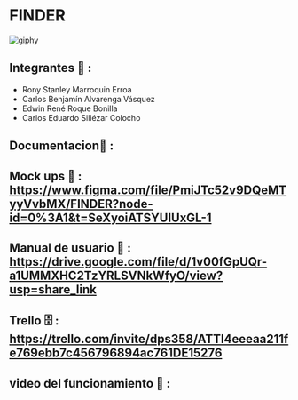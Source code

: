 #                                                                              FINDER

![giphy](https://user-images.githubusercontent.com/110794204/228585552-c8c1ad90-21ab-4e20-8759-c6e56fc48fac.gif)

## Integrantes :busts_in_silhouette: :
- Rony Stanley Marroquin Erroa
- Carlos Benjamín Alvarenga Vásquez
- Edwin René Roque Bonilla
- Carlos Eduardo Siliézar Colocho

## Documentacion:page_facing_up: :
## Mock ups 📱 : https://www.figma.com/file/PmiJTc52v9DQeMTyyVvbMX/FINDER?node-id=0%3A1&t=SeXyoiATSYUIUxGL-1 
## Manual de usuario :open_book: : https://drive.google.com/file/d/1v00fGpUQr-a1UMMXHC2TzYRLSVNkWfyO/view?usp=share_link
## Trello :file_cabinet: : https://trello.com/invite/dps358/ATTI4eeeaa211fe769ebb7c456796894ac761DE15276 
## video del funcionamiento :movie_camera: :
